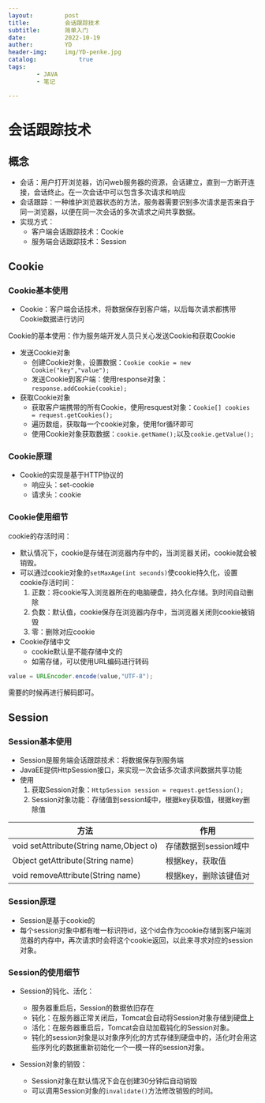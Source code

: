 ```yaml
---
layout:         post
title:          会话跟踪技术
subtitle:       简单入门
date:           2022-10-19
auther:         YD
header-img:     img/YD-penke.jpg
catalog:            true
tags:
        - JAVA
        - 笔记

---
```


# 会话跟踪技术

## 概念

* 会话：用户打开浏览器，访问web服务器的资源，会话建立，直到一方断开连接，会话终止。在一次会话中可以包含多次请求和响应
* 会话跟踪：一种维护浏览器状态的方法，服务器需要识别多次请求是否来自于同一浏览器，以便在同一次会话的多次请求之间共享数据。
* 实现方式：
  * 客户端会话跟踪技术：Cookie
  * 服务端会话跟踪技术：Session

## Cookie

### Cookie基本使用

* Cookie：客户端会话技术，将数据保存到客户端，以后每次请求都携带Cookie数据进行访问
  
Cookie的基本使用：作为服务端开发人员只关心发送Cookie和获取Cookie

* 发送Cookie对象
  * 创建Cookie对象，设置数据：`Cookie cookie = new Cookie("key","value");`
  * 发送Cookie到客户端：使用response对象：`response.addCookie(cookie);`
* 获取Cookie对象
  * 获取客户端携带的所有Cookie，使用resquest对象：`Cookie[] cookies = request.getCookies();`
  * 遍历数组，获取每一个cookie对象，使用for循环即可
  * 使用Cookie对象获取数据：`cookie.getName();`以及`cookie.getValue();`

### Cookie原理

* Cookie的实现是基于HTTP协议的
  * 响应头：set-cookie
  * 请求头：cookie

### Cookie使用细节

cookie的存活时间：
* 默认情况下，cookie是存储在浏览器内存中的，当浏览器关闭，cookie就会被销毁。
* 可以通过cookie对象的`setMaxAge(int seconds)`使cookie持久化，设置cookie存活时间：
  1. 正数：将cookie写入浏览器所在的电脑硬盘，持久化存储。到时间自动删除
  2. 负数：默认值，cookie保存在浏览器内存中，当浏览器关闭则cookie被销毁
  3. 零：删除对应cookie
* Cookie存储中文
  * cookie默认是不能存储中文的
  * 如需存储，可以使用URL编码进行转码

```JAVA
value = URLEncoder.encode(value,"UTF-8");
```

需要的时候再进行解码即可。

## Session

### Session基本使用

* Session是服务端会话跟踪技术：将数据保存到服务端
* JavaEE提供HttpSession接口，来实现一次会话多次请求间数据共享功能
* 使用
  1. 获取Session对象：`HttpSession session = request.getSession();`
  2. Session对象功能：存储值到session域中，根据key获取值，根据key删除值

|方法|作用|
|---|---|
|void setAttribute(String name,Object o)|存储数据到session域中|
|Object getAttribute(String name)|根据key，获取值|
|void removeAttribute(String name)|根据key，删除该键值对|

### Session原理

* Session是基于cookie的
* 每个session对象中都有唯一标识符id，这个id会作为cookie存储到客户端浏览器的内存中，再次请求时会将这个cookie返回，以此来寻求对应的session对象。

### Session的使用细节

* Session的钝化、活化：
  * 服务器重启后，Session的数据依旧存在
  * 钝化：在服务器正常关闭后，Tomcat会自动将Session对象存储到硬盘上
  * 活化：在服务器重启后，Tomcat会自动加载钝化的Session对象。
  * 钝化的session对象是以对象序列化的方式存储到硬盘中的，活化时会用这些序列化的数据重新初始化一个一模一样的session对象。

* Session对象的销毁：
  * Session对象在默认情况下会在创建30分钟后自动销毁
  * 可以调用Session对象的`invalidate()`方法修改销毁的时间。

